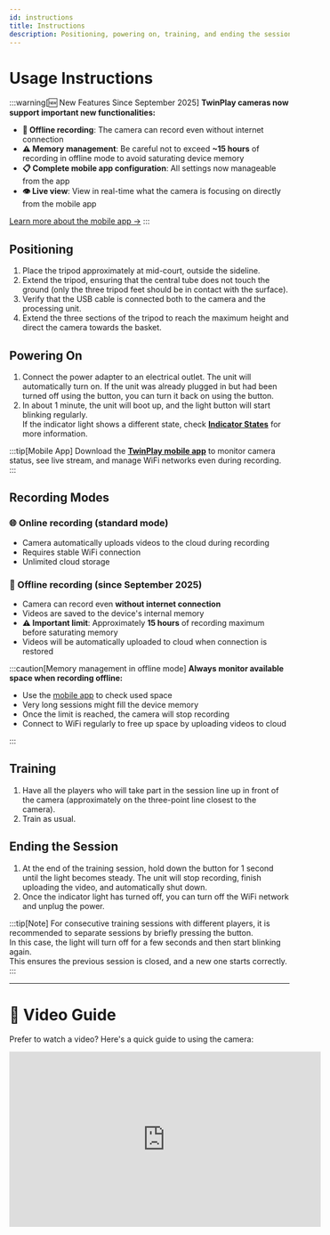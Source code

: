 ```yaml
---
id: instructions
title: Instructions
description: Positioning, powering on, training, and ending the session
---
```


# Usage Instructions

:::warning[🆕 New Features Since September 2025]
**TwinPlay cameras now support important new functionalities:**

- **📱 Offline recording**: The camera can record even without internet connection
- **⚠️ Memory management**: Be careful not to exceed **~15 hours** of recording in offline mode to avoid saturating device memory
- **📋 Complete mobile app configuration**: All settings now manageable from the app
- **👁️ Live view**: View in real-time what the camera is focusing on directly from the mobile app

[Learn more about the mobile app →](./mobile-app)
:::

## Positioning

1. Place the tripod approximately at mid-court, outside the sideline.
2. Extend the tripod, ensuring that the central tube does not touch the ground (only the three tripod feet should be in contact with the surface).
3. Verify that the USB cable is connected both to the camera and the processing unit.
4. Extend the three sections of the tripod to reach the maximum height and direct the camera towards the basket.

## Powering On

1. Connect the power adapter to an electrical outlet. The unit will automatically turn on. If the unit was already plugged in but had been turned off using the button, you can turn it back on using the button.  
2. In about 1 minute, the unit will boot up, and the light button will start blinking regularly.  
If the indicator light shows a different state, check [**Indicator States**](before-starting#indicator-light-states) for more information.

:::tip[Mobile App]
Download the [**TwinPlay mobile app**](./mobile-app) to monitor camera status, see live stream, and manage WiFi networks even during recording.
:::

## Recording Modes

### 🌐 Online recording (standard mode)

- Camera automatically uploads videos to the cloud during recording
- Requires stable WiFi connection
- Unlimited cloud storage

### 📱 Offline recording (since September 2025)

- Camera can record even **without internet connection**
- Videos are saved to the device's internal memory
- **⚠️ Important limit**: Approximately **15 hours** of recording maximum before saturating memory
- Videos will be automatically uploaded to cloud when connection is restored

:::caution[Memory management in offline mode]
**Always monitor available space when recording offline:**

- Use the [mobile app](./mobile-app) to check used space
- Very long sessions might fill the device memory
- Once the limit is reached, the camera will stop recording
- Connect to WiFi regularly to free up space by uploading videos to cloud

:::

## Training

1. Have all the players who will take part in the session line up in front of the camera (approximately on the three-point line closest to the camera).
2. Train as usual.

## Ending the Session

1. At the end of the training session, hold down the button for 1 second until the light becomes steady. The unit will stop recording, finish uploading the video, and automatically shut down.
2. Once the indicator light has turned off, you can turn off the WiFi network and unplug the power.

:::tip[Note]
For consecutive training sessions with different players, it is recommended to separate sessions by briefly pressing the button.  
In this case, the light will turn off for a few seconds and then start blinking again.  
This ensures the previous session is closed, and a new one starts correctly.
:::

---

# 🎥 Video Guide

Prefer to watch a video? Here's a quick guide to using the camera:  

<iframe width="560" height="315" src="https://www.youtube.com/embed/09SuO-30Nlo?si=HTF-2DR2wsDSOSIS" title="YouTube video player" frameborder="0" allow="accelerometer; autoplay; clipboard-write; encrypted-media; gyroscope; picture-in-picture; web-share" referrerpolicy="strict-origin-when-cross-origin" allowfullscreen></iframe>
